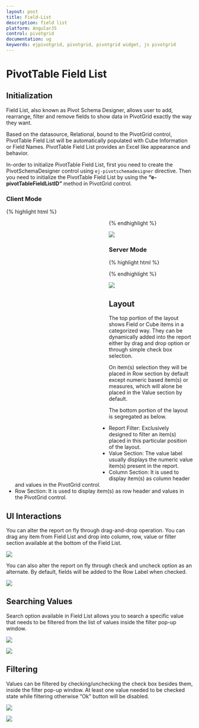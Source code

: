 ```yaml
---
layout: post
title: Field-List
description: field list
platform: AngularJS
control: pivotgrid
documentation: ug
keywords: ejpivotgrid, pivotgrid, pivotgrid widget, js pivotgrid 
---
```


# PivotTable Field List

## Initialization  
Field List, also known as Pivot Schema Designer, allows user to add, rearrange, filter and remove fields to show data in PivotGrid exactly the way they want.

Based on the datasource, Relational, bound to the PivotGrid control, PivotTable Field List will be automatically populated with Cube Information or Field Names. PivotTable Field List provides an Excel like appearance and behavior.

In-order to initialize PivotTable Field List, first you need to create the PivotSchemaDesigner control using `ej-pivotschemadesigner` directive. Then you need to initialize the PivotTable Field List by using the **“e-pivotTableFieldListID”** method in PivotGrid control.

### Client Mode

{% highlight html %}

<div ng-controller="PivotGridCtrl">
    <div id="PivotGrid1" ej-pivotgrid e-datasource="datasource" e-pivotTableFieldListID="pivotTableFieldListID" style="height: 350px; width: 55%; float: left; overflow: auto" />
    <div id="PivotSchemaDesigner" ej-pivotschemadesigner="" style="height:650px;width:40% !important;margin-top:20px;"></div>
</div>
<script>
    var pivot_dataset = []; // Specify Data source
    var dataSource = {
            data: pivot_dataset,
            rows: [{
                fieldName: "Country",
                fieldCaption: "Country"
            }, {
                fieldName: "State",
                fieldCaption: "State"
            }],
            columns: [{
                fieldName: "Product",
                fieldCaption: "Product"
            }],
            values: [{
                fieldName: "Amount",
                fieldCaption: "Amount"
            }, {
                fieldName: "Quantity",
                fieldCaption: "Quantity"
            }],
            filters: [{
                fieldName: "Date",
                fieldCaption: "Date"
            }]
        };

    angular.module("PivotGridApp",["ejangular"]).controller('PivotGridCtrl', function ($scope) 
    {
        $scope.datasource = dataSource;
        $scope.pivotTableFieldListID = "PivotSchemaDesigner";
    });
</script>

{% endhighlight %}

![](PivotTable-Field-List_images/relationalfieldlist.png)

### Server Mode

{% highlight html %}

<div ng-controller="PivotGridCtrl">
    <div id="PivotGrid1" ej-pivotgrid e-url="url" e-pivotTableFieldListID="pivotTableFieldListID" style="height: 350px; width: 55%; float: left; overflow: auto" />
    <div id="PivotSchemaDesigner1" ej-pivotschemadesigner="" style="height:650px;width:40% !important;margin-top:20px;"></div>
</div>
<script>
    angular.module("PivotGridApp",["ejangular"]).controller('PivotGridCtrl', function ($scope) 
    {
        $scope.url = "/Relational";
        $scope.pivotTableFieldListID = "PivotSchemaDesigner1";
    });
</script>

{% endhighlight %}

![](PivotTable-Field-List_images/relationalserverfieldlist.png)


## Layout
The top portion of the layout shows Field or Cube items in a categorized way. They can be dynamically added into the report either by drag and drop option or through simple check box selection.
 
On item(s) selection they will be placed in Row section by default except numeric based item(s) or measures, which will alone be placed in the Value section by default.
 
The bottom portion of the layout is segregated as below.

* Report Filter: Exclusively designed to filter an item(s) placed in this particular position of the layout. 
* Value Section: The value label usually displays the numeric value item(s) present in the report.
* Column Section: It is used to display item(s) as column header and values in the PivotGrid control. 
* Row Section: It is used to display item(s) as row header and values in the PivotGrid control.

## UI Interactions
You can alter the report on fly through drag-and-drop operation. You can drag any item from Field List and drop into column, row, value or filter section available at the bottom of the Field List.

![](PivotTable-Field-List_images/ralationaldragndrop.png)
 
You can also alter the report on fly through check and uncheck option as an alternate. By default, fields will be added to the Row Label when checked.

![](PivotTable-Field-List_images/relationalcheckRuncheck.png)
 
## Searching Values
Search option available in Field List allows you to search a specific value that needs to be filtered from the list of values inside the filter pop-up window.

![](PivotTable-Field-List_images/relationalBfiltering.png)

![](PivotTable-Field-List_images/relationaldialogsearch.png)

## Filtering
Values can be filtered by checking/unchecking the check box besides them, inside the filter pop-up window. At least one value needed to be checked state while filtering otherwise “Ok” button will be disabled.

![](PivotTable-Field-List_images/relationalBfiltering.png)

![](PivotTable-Field-List_images/relationaldialogfilter.png)


